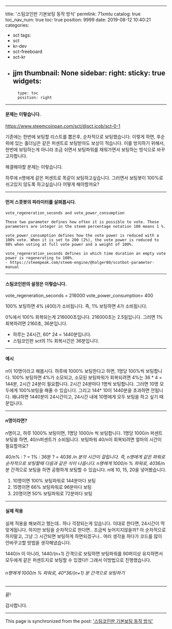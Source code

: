 
---
title: '스팀코인판 기본보팅 동작 방식'
permlink: 71xmtu
catalog: true
toc_nav_num: true
toc: true
position: 9999
date: 2019-08-12 10:40:21
categories:
- sct
tags:
- sct
- kr-dev
- sct-freeboard
- sct-kr
- jjm
thumbnail: None
sidebar:
    right:
        sticky: true
widgets:
    -
        type: toc
        position: right
---



#### 문제는 이렇습니다.

https://www.steemcoinpan.com/sct/@sct.jcob/sct-0-1

기존에는 한번에 보팅할 리스트를 뽑은후, 순차적으로 보팅했습니다.
이렇게 하면, 후순위에 있는 홀더님은 같은 퍼센트로 보팅받아도 보상이 적습니다.
이를 방지하기 위해서, 한번에 보팅하는게 아니라 조금 쉬면서 보팅파워를 채워가면서 보팅하는 방식으로 바꾸고자합니다.

해결해야할 문제는 이렇습니다.

하루에 n명에게 같은 퍼센트로 똑같이 보팅하고싶습니다. 그러면서 보팅봇이 100%로 쉬고있지 않도록 하고싶습니다
어떻게 해야할까요?

---

#### 먼저 스콧봇의 파라미터를 살펴봅시다.

<code>vote_regeneration_seconds and vote_power_consumption</code>
```
These two parameter defines how often it is possible to vote. These parameters are integer in the steem percentage notation 100 means 1 %.

vote_power_consumption defines how the vote power is reduced with a 100% vote. When it is set to 200 (2%), the vote power is reduced to 98% when voting at full vote power and a weight of 100%.

vote_regeneration_seconds defines in which time duration an empty vote power is regenerating to 100%.
- https://steempeak.com/steem-engine/@holger80/scotbot-parameter-manual
```

---


#### 스팀코인판의 설정은 이렇습니다.
vote_regeneration_seconds = 216000
vote_power_consumption= 400

100% 보팅하면 4% (400)가 소비됩니다. 즉, 1% 보팅하면 4가 소비됩니다.


0%에서 100% 회복되는게 216000초입니다. 216000초는 2.5일입니다.
그러면 1% 회복하려면 2160초, 36분입니다.

* 하루는 24시간, 60* 24 = 1440분입니다.
* 스팀코인판 sct의 1% 회복시간은 36분입니다.
----

#### 예시
n이 10명이라고 해봅시다. 하루에 1000% 보팅한다고 하면, 1명당 100%씩 보팅합니다.
100% 보팅하면 4%가 소모되고, 소모된 보팅파워가 회복되려면 4%는 36 * 4 = 144분, 2시간 24분이 필요합니다.
2시간 24분마다 1명씩 보팅합니다. 그러면 10명 모두에게 100%보팅을 해줄 수 있습니다.
그리고 144* 10이 1440분을 초과하면 안됩니다. 왜냐하면 1440분이 24시간이고, 24시간 내에 10명에게 모두 보팅을 하고 싶기 때문입니다.

---

#### n명이라면?

n명이고, 하루 1000% 보팅이면, 1명당 1000/n 씩 보팅합니다.
1명당 1000/n 퍼센트 보팅을 하면, 40/n퍼센트가 소비됩니다.
보팅파워 40/n이 회복되려면 얼마의 시간이 필요할까요?

40/n% : ? = 1% : 36분
? = 40*36 /n 분의 시간이 걸립니다.
즉, n명에게 같은 파워로 순차적으로 보팅할때 다음과 같은 식이 나옵니다.
n명에게 1000/n % 파워로, 40*36/n 분 간격으로 보팅을 하면 공평하게 보팅할 수 있습니다.
n에 10, 15, 20을 넣어봤습니다.

1) 10명이면 100% 보팅파워로 144분마다 보팅
2) 15명이면 66% 보팅파워로 96분마다 보팅
3) 20명이면 50% 보팅파워로 72분마다 보팅

---

#### 실제 적용

실제 적용을 해보려고 했는데.. 하나 걱정되는게 있습니다.
이대로 한다면, 24시간이 딱 맞게됩니다. 하지만 보팅을 순차적으로 한다면.. 조금씩 늦어지지않을까?
아 순차적으로 하지말고, 그냥 그 시간되면 보팅하게 하면되겠구나..
여러 생각을 하다가 코드를 많이 안바꾸고할 방법을 생각해냈습니다.

1440/n 이 아니라, 1440/(n+1) 간격으로 보팅하면 보팅파워를 90퍼이상 유지하면서 모두에게 같은 퍼센트지로 보팅할 수 있겠다!! 그래서 이방법으로 진행했습니다.

######   n명에게 1000/n % 파워로, 40*36/(n+1) 분 간격으로 보팅하기

---

끝!

감사합니다.

- - -

This page is synchronized from the post: ['스팀코인판 기본보팅 동작 방식'](https://steemit.com/@jacobyu/71xmtu)

